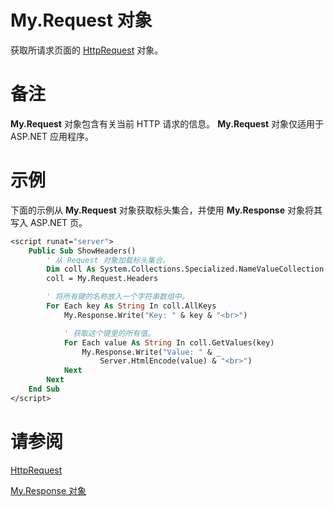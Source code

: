 # My.Request 对象

获取所请求页面的 <a href='https://docs.microsoft.com/en-us/dotnet/api/system.web.httprequest'>HttpRequest</a> 对象。


# 备注
**My.Request** 对象包含有关当前 HTTP 请求的信息。
**My.Request** 对象仅适用于 ASP.NET 应用程序。


# 示例

下面的示例从 **My.Request** 对象获取标头集合，并使用 **My.Response** 对象将其写入 ASP.NET 页。

```vb
<script runat="server">
    Public Sub ShowHeaders()
        ' 从 Request 对象加载标头集合。
        Dim coll As System.Collections.Specialized.NameValueCollection
        coll = My.Request.Headers

        ' 将所有键的名称放入一个字符串数组中。
        For Each key As String In coll.AllKeys
            My.Response.Write("Key: " & key & "<br>")

            ' 获取这个键里的所有值。
            For Each value As String In coll.GetValues(key)
                My.Response.Write("Value: " & _
                    Server.HtmlEncode(value) & "<br>")
            Next
        Next
    End Sub
</script>
```

# 请参阅

<a href='https://docs.microsoft.com/en-us/dotnet/api/system.web.httprequest'>HttpRequest</a>

<a href='https://docs.microsoft.com/en-us/dotnet/visual-basic/language-reference/objects/my-response-object'>My.Response 对象</a>